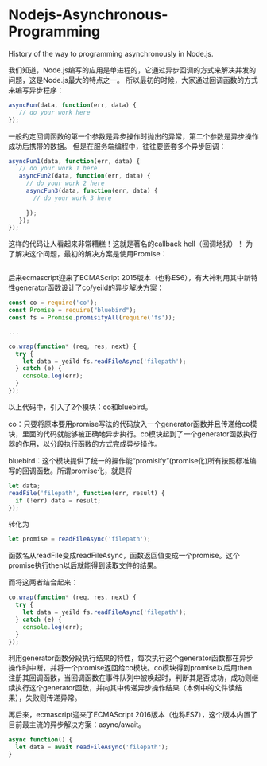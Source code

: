 # Nodejs-Asynchronous-Programming
History of the way to programming asynchronously in Node.js.

我们知道，Node.js编写的应用是单进程的，它通过异步回调的方式来解决并发的问题，这是Node.js最大的特点之一。
所以最初的时候，大家通过回调函数的方式来编写异步程序：
```javascript
asyncFun(data, function(err, data) {
   // do your work here
});
```
一般约定回调函数的第一个参数是异步操作时抛出的异常，第二个参数是异步操作成功后携带的数据。
但是在服务端编程中，往往要嵌套多个异步回调：
```javascript
asyncFun1(data, function(err, data) {
   // do your work 1 here
   asyncFun2(data, function(err, data) {
     // do your work 2 here
     asyncFun3(data, function(err, data) {
       // do your work 3 here  
       
     });
   });
});
```
这样的代码让人看起来非常糟糕！这就是著名的callback hell（回调地狱）！
为了解决这个问题，最初的解决方案是使用Promise：
```javascript
```
后来ecmascript迎来了ECMAScript 2015版本（也称ES6），有大神利用其中新特性generator函数设计了co/yeild的异步解决方案：
```javascript
const co = require('co');
const Promise = require("bluebird");
const fs = Promise.promisifyAll(require('fs'));

...

co.wrap(function* (req, res, next) { 
  try {
    let data = yeild fs.readFileAsync('filepath');
  } catch (e) {
    console.log(err);
  }
});
```
以上代码中，引入了2个模块：co和bluebird。

co：只要将原本要用promise写法的代码放入一个generator函数并且传递给co模块，里面的代码就能够被正确地异步执行。co模块起到了一个generator函数执行器的作用，以分段执行函数的方式完成异步操作。

bluebird：这个模块提供了统一的操作能“promisify”(promise化)所有按照标准编写的回调函数。所谓promise化，就是将
```javascript
let data;
readFile('filepath', function(err, result) {
  if (!err) data = result;
});
```
转化为
```javascript
let promise = readFileAsync('filepath');
```
函数名从readFile变成readFileAsync，函数返回值变成一个promise。这个promise执行then以后就能得到读取文件的结果。

而将这两者结合起来：
```javascript
co.wrap(function* (req, res, next) { 
  try {
    let data = yeild fs.readFileAsync('filepath');
  } catch (e) {
    console.log(err);
  }
});
```
利用generator函数分段执行结果的特性，每次执行这个generator函数都在异步操作时中断，并将一个promise返回给co模块。co模块得到promise以后用then注册其回调函数，当回调函数在事件队列中被唤起时，判断其是否成功，成功则继续执行这个generator函数，并向其中传递异步操作结果（本例中的文件读结果），失败则传递异常。

再后来，ecmascript迎来了ECMAScript 2016版本（也称ES7），这个版本内置了目前最主流的异步解决方案：async/await。
```javascript
async function() {
  let data = await readFileAsync('filepath');
}
```
